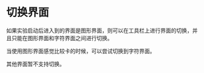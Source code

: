 # 切换界面

如果实验启动后进入到的界面是图形界面，则可以在工具栏上进行界面的切换，并且只能在图形界面和字符界面之间进行切换。

当使用图形界面感觉比较卡的时候，可以尝试切换到字符界面。

其他界面暂不支持切换。

